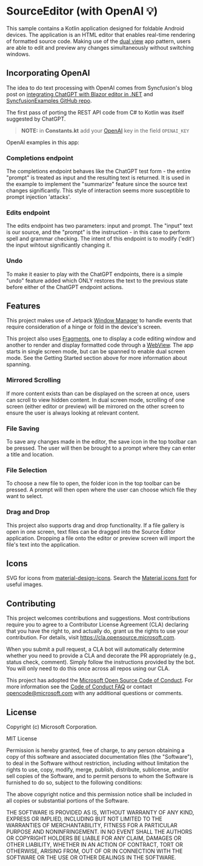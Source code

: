 # SourceEditor (with OpenAI 💡)

This sample contains a Kotlin application designed for foldable Android devices. The application is an HTML editor that enables real-time rendering of formatted source code. Making use of the [dual view](https://docs.microsoft.com/dual-screen/introduction#dual-view) app pattern, users are able to edit and preview any changes simultaneously without switching windows.

## Incorporating OpenAI

The idea to do text processing with OpenAI comes from Syncfusion's blog post
on [integrating ChatGPT with Blazor editor in .NET](https://www.syncfusion.com/blogs/post/integrate-chatgpt-blazor-rich-text-editor.aspx)
and [SyncfusionExamples GitHub repo](https://github.com/SyncfusionExamples/Integrating-OpenAI-with-Blazor-RichTextEditor).

The first pass of porting the REST API code from C# to Kotlin was itself suggested by ChatGPT.

> **NOTE:** in **Constants.kt** add your [OpenAI](https://platform.openai.com/docs/api-reference) key in the field `OPENAI_KEY`

OpenAI examples in this app:

### Completions endpoint

The completions endpoint behaves like the ChatGPT test form - the entire "prompt" is treated as input and the resulting text is returned. It is used in the example to implement the "summarize" feature since the source text changes significantly. This style of interaction seems more susceptible to prompt injection 'attacks'.

### Edits endpoint

The edits endpoint has two parameters: input and prompt. The "input" text is our source, and the "prompt" is the instruction - in this case to perform spell and grammar checking. The intent of this endpoint is to modify ('edit') the input wihtout significantly changing it.

### Undo

To make it easier to play with the ChatGPT endpoints, there is a simple "undo" feature added which ONLY restores the text to the previous state before either of the ChatGPT endpoint actions.

## Features

This project makes use of Jetpack [Window Manager](https://developer.android.com/jetpack/androidx/releases/window) to handle events that require consideration of a hinge or fold in the device's screen.

This project also uses [Fragments](https://developer.android.com/guide/components/fragments), one to display a code editing window and another to render and display formatted code through a [WebView](https://developer.android.com/reference/android/webkit/WebView). The app starts in single screen mode, but can be spanned to enable dual screen mode. See the Getting Started section above for more information about spanning.

### Mirrored Scrolling

If more content exists than can be displayed on the screen at once, users can scroll to view hidden content. In dual screen mode, scrolling of one screen (either editor or preview) will be mirrored on the other screen to ensure the user is always looking at relevant content.

### File Saving

To save any changes made in the editor, the save icon in the top toolbar can be pressed. The user will then be brought to a prompt where they can enter a title and location.

### File Selection

To choose a new file to open, the folder icon in the top toolbar can be pressed. A prompt will then open where the user can choose which file they want to select.

### Drag and Drop

This project also supports drag and drop functionality. If a file gallery is open in one screen, text files can be dragged into the Source Editor application. Dropping a file onto the editor or preview screen will import the file's text into the application.

## Icons

SVG for icons from [material-design-icons](https://github.com/google/material-design-icons/blob/master/android/action/lightbulb/materialicons/black/res/drawable/baseline_lightbulb_24.xml). Search the [Material icons font](https://fonts.google.com/icons?icon.set=Material+Icons) for useful images.

## Contributing

This project welcomes contributions and suggestions.  Most contributions require you to agree to a
Contributor License Agreement (CLA) declaring that you have the right to, and actually do, grant us
the rights to use your contribution. For details, visit https://cla.opensource.microsoft.com.

When you submit a pull request, a CLA bot will automatically determine whether you need to provide
a CLA and decorate the PR appropriately (e.g., status check, comment). Simply follow the instructions
provided by the bot. You will only need to do this once across all repos using our CLA.

This project has adopted the [Microsoft Open Source Code of Conduct](https://opensource.microsoft.com/codeofconduct/).
For more information see the [Code of Conduct FAQ](https://opensource.microsoft.com/codeofconduct/faq/) or
contact [opencode@microsoft.com](mailto:opencode@microsoft.com) with any additional questions or comments.

## License

Copyright (c) Microsoft Corporation.

MIT License

Permission is hereby granted, free of charge, to any person obtaining a copy of this software and associated documentation files (the "Software"), to deal in the Software without restriction, including without limitation the rights to use, copy, modify, merge, publish, distribute, sublicense, and/or sell copies of the Software, and to permit persons to whom the Software is furnished to do so, subject to the following conditions:

The above copyright notice and this permission notice shall be included in all copies or substantial portions of the Software.

THE SOFTWARE IS PROVIDED AS IS, WITHOUT WARRANTY OF ANY KIND, EXPRESS OR IMPLIED, INCLUDING BUT NOT LIMITED TO THE WARRANTIES OF MERCHANTABILITY, FITNESS FOR A PARTICULAR PURPOSE AND NONINFRINGEMENT. IN NO EVENT SHALL THE AUTHORS OR COPYRIGHT HOLDERS BE LIABLE FOR ANY CLAIM, DAMAGES OR OTHER LIABILITY, WHETHER IN AN ACTION OF CONTRACT, TORT OR OTHERWISE, ARISING FROM, OUT OF OR IN CONNECTION WITH THE SOFTWARE OR THE USE OR OTHER DEALINGS IN THE SOFTWARE.
